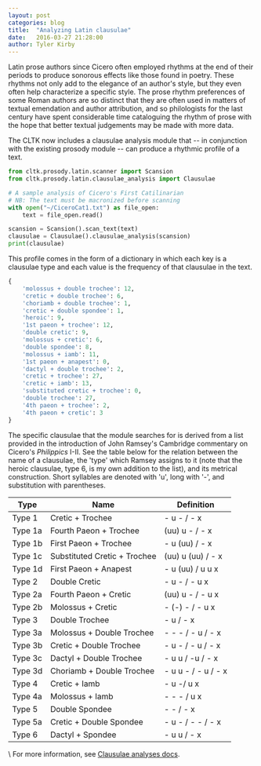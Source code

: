 ```yaml
---
layout: post
categories: blog
title:  "Analyzing Latin clausulae"
date:   2016-03-27 21:28:00
author: Tyler Kirby
---
```


Latin prose authors since Cicero often employed rhythms at the end of their periods to produce sonorous effects like those found in poetry. These rhythms not only add to the elegance of an author's style, but they even often help characterize a specific style. The prose rhythm preferences of some Roman authors are so distinct that they are often used in matters of textual emendation and author attribution, and so philologists for the last century have spent considerable time cataloguing the rhythm of prose with the hope that better textual judgements may be made with more data.

The CLTK now includes a clausulae analysis module that -- in conjunction with the existing prosody module -- can produce a rhythmic profile of a text.

```python
from cltk.prosody.latin.scanner import Scansion
from cltk.prosody.latin.clausulae_analysis import Clausulae

# A sample analysis of Cicero's First Catilinarian
# NB: The text must be macronized before scanning
with open("~/CiceroCat1.txt") as file_open: 
    text = file_open.read()

scansion = Scansion().scan_text(text)
clausulae = Clausulae().clausulae_analysis(scansion)
print(clausulae)
```

This profile comes in the form of a dictionary in which each key is a clausulae type and each value is the frequency of that clausulae in the text.

```python
{
    'molossus + double trochee': 12, 
    'cretic + double trochee': 6, 
    'choriamb + double trochee': 1, 
    'cretic + double spondee': 1, 
    'heroic': 9, 
    '1st paeon + trochee': 12, 
    'double cretic': 9, 
    'molossus + cretic': 6, 
    'double spondee': 8, 
    'molossus + iamb': 11, 
    '1st paeon + anapest': 0, 
    'dactyl + double trochee': 2, 
    'cretic + trochee': 27, 
    'cretic + iamb': 13, 
    'substituted cretic + trochee': 0, 
    'double trochee': 27, 
    '4th paeon + trochee': 2, 
    '4th paeon + cretic': 3
}
```

The specific clausulae that the module searches for is derived from a list provided in the introduction of John Ramsey's Cambridge commentary on Cicero's *Philippics* I-II. See the table below for the relation between the name of a clausulae, the 'type' which Ramsey assigns to it (note that the heroic clausulae, type 6, is my own addition to the list), and its metrical construction. Short syllables are denoted with 'u', long with '-', and substitution with parentheses.

|Type|Name|Definition|
|---|---|---|
Type 1 | Cretic + Trochee | - u - / - x
Type 1a | Fourth Paeon + Trochee | (uu) u - / - x
Type 1b | First Paeon + Trochee | - u (uu) / - x
Type 1c | Substituted Cretic + Trochee | (uu) u (uu) / - x
Type 1d | First Paeon + Anapest | - u (uu) / u u x
Type 2 | Double Cretic | - u - / - u x
Type 2a | Fourth Paeon + Cretic | (uu) u - / - u x
Type 2b | Molossus + Cretic | - (-) - / - u x
Type 3 | Double Trochee | - u / - x
Type 3a | Molossus + Double Trochee | - - - / - u / - x
Type 3b| Cretic + Double Trochee | - u - / - u / - x
Type 3c | Dactyl + Double Trochee | - u u / -u / - x
Type 3d | Choriamb + Double Trochee | - u u - / - u / - x
Type 4 | Cretic + Iamb | - u -/ u x
Type 4a | Molossus + Iamb | - - - / u x
Type 5 | Double Spondee | - - / - x
Type 5a | Cretic + Double Spondee | - u - / - - / - x
Type 6 | Dactyl + Spondee | - u u / - x

\\
For more information, see [Clausulae analyses docs](http://legacy.cltk.org/en/latest/latin.html#clausulae-analysis).